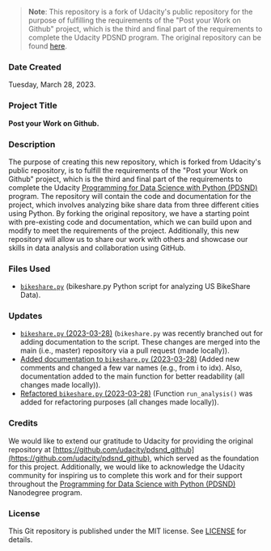 >**Note**: This repository is a fork of Udacity's public repository for the purpose of fulfilling the requirements of the "Post your Work on Github" project, which is the third and final part of the requirements to complete the Udacity PDSND program. The original repository can be found [here](https://github.com/udacity/pdsnd_github).

### Date Created

Tuesday, March 28, 2023.

### Project Title

**Post your Work on Github.**

### Description

The purpose of creating this new repository, which is forked from Udacity's public repository, is to fulfill the requirements of the "Post your Work on Github" project, which is the third and final part of the requirements to complete the Udacity [Programming for Data Science with Python (PDSND)](https://www.udacity.com/course/programming-for-data-science-nanodegree--nd104) program. The repository will contain the code and documentation for the project, which involves analyzing bike share data from three different cities using Python. By forking the original repository, we have a starting point with pre-existing code and documentation, which we can build upon and modify to meet the requirements of the project. Additionally, this new repository will allow us to share our work with others and showcase our skills in data analysis and collaboration using GitHub.

### Files Used

* [`bikeshare.py`](https://github.com/youldash/pdsnd_github/blob/master/bikeshare/bikeshare.py) (bikeshare.py Python script for analyzing US BikeShare Data).

### Updates

* [`bikeshare.py` (2023-03-28)](https://github.com/youldash/pdsnd_github/blob/master/bikeshare/bikeshare.py) (`bikeshare.py` was recently branched out for adding documentation to the script. These changes are merged into the main (i.e., master) repository via a pull request (made locally)).
* [Added documentation to `bikeshare.py` (2023-03-28)](https://github.com/youldash/pdsnd_github/blob/master/bikeshare/bikeshare.py) (Added new comments and changed a few var names (e.g., from i to idx). Also, documentation added to the main function for better readability (all changes made locally)).
* [Refactored `bikeshare.py` (2023-03-28)](https://github.com/youldash/pdsnd_github/blob/master/bikeshare/bikeshare.py) (Function `run_analysis()` was added for refactoring purposes (all changes made locally)).

### Credits

We would like to extend our gratitude to Udacity for providing the original repository at [https://github.com/udacity/pdsnd_github](https://github.com/udacity/pdsnd_github), which served as the foundation for this project. Additionally, we would like to acknowledge the Udacity community for inspiring us to complete this work and for their support throughout the [Programming for Data Science with Python (PDSND)](https://www.udacity.com/course/programming-for-data-science-nanodegree--nd104) Nanodegree program.

### License

This Git repository is published under the MIT license. See [LICENSE](https://github.com/youldash/pdsnd_github/blob/master/LICENSE) for details.
